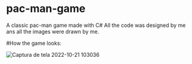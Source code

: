 # pac-man-game
A classic pac-man game made with C#
All the code was designed by me ans all the images were drawn by me.

#How the game looks: 

![Captura de tela 2022-10-21 103036](https://user-images.githubusercontent.com/86213451/197207785-3cddc837-5a27-46b7-b95a-8a2163636334.png)
